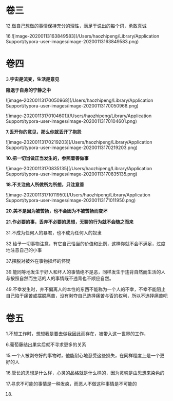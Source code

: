 













# 卷三





12.做自己想做的事情保持充分的理性，满足于说出的每个词，勇敢真诚

16.![image-20200113163849583](/Users/haozhipeng/Library/Application Support/typora-user-images/image-20200113163849583.png)









# 卷四





3.**宇宙是流变，生活是意见**

**隐退于自身的宁静之中**

![image-20200113170050968](/Users/haozhipeng/Library/Application Support/typora-user-images/image-20200113170050968.png)

![image-20200113170104601](/Users/haozhipeng/Library/Application Support/typora-user-images/image-20200113170104601.png)







**7.丢开你的意见，那么你就丢开了抱怨**



![image-20200113170219203](/Users/haozhipeng/Library/Application Support/typora-user-images/image-20200113170219203.png)





**10.把一切当做正当发生的，参照着善做事**

![image-20200113170835135](/Users/haozhipeng/Library/Application Support/typora-user-images/image-20200113170835135.png)



**18.不关注他人所做所为所想，只注意善**

![image-20200113171011950](/Users/haozhipeng/Library/Application Support/typora-user-images/image-20200113171011950.png)





**20.美不是因为被赞扬，也不会因为不被赞扬而变坏**



**21.作必要的事，丢弃不必要的思想，无聊的行为就不会随之而来**



31.不成为任何人的暴君，也不成为任何人的奴隶



32.给予一切事物注意，有它自己恰当的价值和比例，这样你就不会不满足，过度地注意自己的小事



37.摆脱对被外在事物损坏的怀疑



39.能同等地发生于好人和坏人的事情绝不是恶，同样发生于违背自然而生活的人与按照自然而生活的人的事情既不违背也不顺应自然。



49.不幸发生时，并不偏离人的本性的东西不能称为一个人的不幸，不幸不能阻止自己陷于痛苦或摆脱痛苦，没有剥夺自己选择痛苦与否的权利，所以不选择痛苦吧





# 卷五

1.不想工作时，想想我是要去做我因此而存在，被带入这一世界的工作，



6.葡萄藤结出果实后就不寻求更多的关系





15.一个人被剥夺好的事物时，他能耐心地忍受这些损失，在同样程度上是一个更好的人



16.管长的思想是什么样，心灵的品格就是什么样的，因为灵魂是由思想来染色的



17.寻求不可能的事情是一种发疯，而恶人不做这种事情是不可能的



18.

